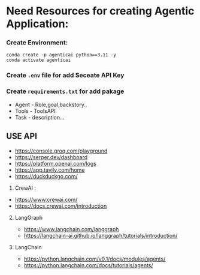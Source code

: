 # Need Resources for creating Agentic Application:

### Create Environment:

```
conda create -p agenticai python==3.11 -y
conda activate agenticai
```
### Create `.env` file  for add Seceate API Key
### Create `requirements.txt`  for add pakage 

- Agent - Role,goal,backstory..
- Tools - ToolsAPI
- Task - description...
  
## USE API
- https://console.groq.com/playground
- https://serper.dev/dashboard
- https://platform.openai.com/logs
- https://app.tavily.com/home
- https://duckduckgo.com/

1.  CrewAI :
 - https://www.crewai.com/
 - https://docs.crewai.com/introduction
  
2. LangGraph
   - https://www.langchain.com/langgraph
   - https://langchain-ai.github.io/langgraph/tutorials/introduction/
 
3. LangChain
   - https://python.langchain.com/v0.1/docs/modules/agents/
   - https://python.langchain.com/docs/tutorials/agents/